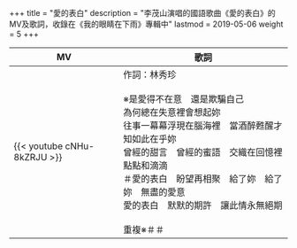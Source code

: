 +++
title = "愛的表白"
description = "李茂山演唱的國語歌曲《愛的表白》的MV及歌詞，收錄在《我的眼睛在下雨》專輯中"
lastmod = 2019-05-06
weight = 5
+++

MV  | 歌詞  
--------------|-------
{{< youtube cNHu-8kZRJU >}}|作詞：林秀珍<br/><br/>※是愛得不在意　還是欺騙自己<br/>為何總在失意裡會想起妳<br/>往事一幕幕浮現在腦海裡　當酒醉甦醒才知如此在乎妳<br/>曾經的甜言　曾經的蜜語　交織在回憶裡　點點和滴滴<br/>＃愛的表白　盼望再相聚　給了妳　給了妳　無盡的愛意<br/>愛的表白　默默的期許　讓此情永無絕期<br/><br/>重複※＃＃
